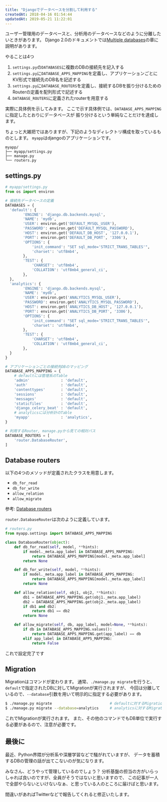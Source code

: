 ```yaml
---
title: "Djangoでデータベースを分割して利用する"
createdAt: 2018-04-16 01:54:44
updatedAt: 2019-05-21 11:22:01
---
```


ユーザー管理用のデータベースと、分析用のデータベースなどのように分離したいときがあります。
Django 2.0のドキュメントでは[Multiple databases](https://docs.djangoproject.com/en/2.0/topics/db/multi-db/)の章に説明があります。

やることは4つ

1. `settings.py`の`DATABASES`に複数のDBの接続先を記入する
1. `settings.py`に`DATABASE_APPS_MAPPING`を定義し、アプリケーションごとにKV形式で接続先のDB名を記述する
1. `settings.py`に`DATABASE_ROUTERS`を定義し、接続するDBを振り分けるためのRouterの定義を配列形式で記述する
1. `DATABASE_ROUTERS`に定義されたrouterを用意する

実際に具体例を示してみます。
ここで示す具体例では、`DATABASE_APPS_MAPPING`に指定したとおりにデータベースが
振り分けるという単純なことだけを達成します。

ちょっと大雑把ではありますが、下記のようなディレクトリ構成を取っているものとします。
`myapp`はdjangoのアプリケーションです。

```
myapp/
├── myapp/settings.py
├── manage.py
└── routers.py
```

## settings.py

```python
# myapp/settings.py
from os import environ

# 接続先データベースの定義
DATABASES = {
  'default': {
        'ENGINE': 'django.db.backends.mysql',
        'NAME': 'mydb',
        'USER': environ.get('DEFAULT_MYSQL_USER'),
        'PASSWORD': environ.get('DEFAULT_MYSQL_PASSWORD'),
        'HOST': environ.get('DEFAULT_DB_HOST', '127.0.0.1'),
        'PORT': environ.get('DEFAULT_DB_PORT', '3306'),
        'OPTIONS': {
            'init_command': "SET sql_mode='STRICT_TRANS_TABLES'",
            'charset': 'utf8mb4',
        },
        'TEST': {
            'CHARSET': 'utf8mb4',
            'COLLATION': 'utf8mb4_general_ci',
        },
  },
  'analytics': {
        'ENGINE': 'django.db.backends.mysql',
        'NAME': 'mydb',
        'USER': environ.get('ANALYTICS_MYSQL_USER'),
        'PASSWORD': environ.get('ANALYTICS_MYSQL_PASSWORD'),
        'HOST': environ.get('ANALYTICS_DB_HOST', '127.0.0.1'),
        'PORT': environ.get('ANALYTICS_DB_PORT', '3306'),
        'OPTIONS': {
            'init_command': "SET sql_mode='STRICT_TRANS_TABLES'",
            'charset': 'utf8mb4',
        },
        'TEST': {
            'CHARSET': 'utf8mb4',
            'COLLATION': 'utf8mb4_general_ci',
        },
  }
}

# アプリケーションごとの接続先DBのマッピング
DATABASE_APPS_MAPPING = {
    # defaultには管理系のTable
    'admin'              : 'default',
    'auth'               : 'default',
    'contenttypes'       : 'default',
    'sessions'           : 'default',
    'messages'           : 'default',
    'staticfiles'        : 'default',
    'django_celery_beat' : 'default',
    # analyticsには分析計のTable
    'myapp'              : 'analytics',
}

# 利用するRouter, manage.pyから見ての相対パス
DATABASE_ROUTERS = [
    'router.DatabaseRouter',
]
```

## Database routers

以下の4つのメソッドが定義されたクラスを用意します。

- `db_for_read`
- `db_for_write`
- `allow_relation`
- `allow_migrate`

参考: [Database routers](https://docs.djangoproject.com/en/2.0/topics/db/multi-db/#database-routers)

`router.DatabaseRouter`は次のように定義しています。

```python
# routers.py
from myapp.settings import DATABASE_APPS_MAPPING

class DatabaseRouter(object):
    def db_for_read(self, model, **hints):
        if model._meta.app_label in DATABASE_APPS_MAPPING:
            return DATABASE_APPS_MAPPING[model._meta.app_label]
        return None

    def db_for_write(self, model, **hints):
        if model._meta.app_label in DATABASE_APPS_MAPPING:
            return DATABASE_APPS_MAPPING[model._meta.app_label]
        return None

    def allow_relation(self, obj1, obj2, **hints):
        db1 = DATABASE_APPS_MAPPING.get(obj1._meta.app_label)
        db2 = DATABASE_APPS_MAPPING.get(obj2._meta.app_label)
        if db1 and db2:
            return db1 == db2
        return None

    def allow_migrate(self, db, app_label, model=None, **hints):
        if db in DATABASE_APPS_MAPPING.values():
            return DATABASE_APPS_MAPPING.get(app_label) == db
        elif app_label in DATABASE_APPS_MAPPING:
            return False
```

これで設定完了です

## Migration

Migrationはコマンドが変わります。
通常、`./manage.py migrate`を行うと、`default`で指定されたDBに対してMigrationが実行されますが、
今回は分離しているので、`--database`引数を用いて明示的に指定する必要があります。

```bash
$ ./manage.py migrate                          # defaultに対するMigration
$ ./manage.py migrate --database=analytics     # analyticsに対するMigration
```

これでMigrationが実行されます。
また、その他のコマンドでもDB単位で実行する必要があるので、注意が必要です。


## 最後に

最近、Python界隈が分析系や深層学習などで騒がれていますが、
データを蓄積するDBの管理の話が出てこないのが気になります。

みなさん、どうやって管理しているのでしょう？
分析基盤の担当の方がいらっしゃれば良いのですが、全員がそうではないと思いますので、
この記事が一人で全部やらないといけないなぁ、と思っている人のところに届けばと思います。

間違いがあればTwitterなどで報告してくれると修正いたします。


